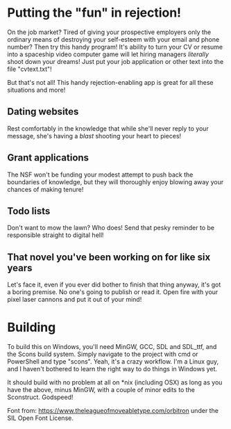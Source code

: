Putting the "fun" in rejection!
===============================

On the job market? Tired of giving your prospective employers only the ordinary
means of destroying your self-esteem with your email and phone number? Then try
this handy program! It's ability to turn your CV or resume into a spaceship
video computer game will let hiring managers *literally* shoot down your dreams!
Just put your job application or other text into the file "cvtext.txt"!

But that's not all! This handy rejection-enabling app is great for all these
situations and more!

Dating websites
---------------

Rest comfortably in the knowledge that while she'll never reply to your message,
she's having a *blast* shooting your heart to pieces!

Grant applications
------------------

The NSF won't be funding your modest attempt to push back the boundaries of
knowledge, but they will thoroughly enjoy blowing away your chances of making
tenure!

Todo lists
----------

Don't want to mow the lawn? Who does! Send that pesky reminder to be responsible
straight to digital hell!

That novel you've been working on for like six years
----------------------------------------------------

Let's face it, even if you ever did bother to finish that thing anyway, it's got
a boring premise. No one's going to publish or read it. Open fire with your
pixel laser cannons and put it out of your mind!

Building
========

To build this on Windows, you'll need MinGW, GCC, SDL and SDL_ttf, and the Scons
build system. Simply navigate to the project with cmd or PowerShell and type
"scons". Yeah, it's a crazy workflow. I'm a Linux guy, and I haven't bothered to
learn the right way to do things in Windows yet.

It should build with no problem at all on *nix (including OSX) as long as you
have the above, minus MinGW, with a couple of minor edits to the
Sconstruct. Godspeed! 



Font from: https://www.theleagueofmoveabletype.com/orbitron under the SIL Open
Font License.

